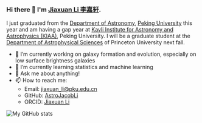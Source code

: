 ### Hi there 👋  I'm [Jiaxuan Li 李嘉轩](https://astrojacobli.github.io/).

I just graduated from the [Department of Astronomy](http://astro.pku.edu.cn/), [Peking University](https://www.pku.edu.cn/) this year and am having a gap year at [Kavli Institute for Astronomy and Astrophysics (KIAA)](http://kiaa.pku.edu.cn/), Peking University. I will be a graduate student at the [Department of Astrophysical Sciences](https://web.astro.princeton.edu/) of Princeton University next fall.

- 🔭  I’m currently working on galaxy formation and evolution, especially on low surface brightness galaxies
- 🌱  I’m currently learning statistics and machine learning
- 💬  Ask me about anything!
- 📫  How to reach me: 
  * Email: jiaxuan_li@pku.edu.cn
  * GitHub: [AstroJacobLi](https://github.com/AstroJacobLi)
  * ORCID: [Jiaxuan Li](https://orcid.org/0000-0001-9592-4190)

![My GitHub stats](https://github-readme-stats.vercel.app/api?username=AstroJacobLi&show_icons=true)

